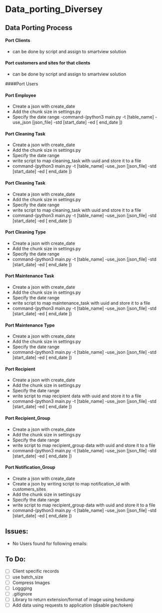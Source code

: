 # Data_porting_Diversey


Data Porting Process
----

#### Port Clients

   - can be done by script and assign to smartview solution
   
#### Port customers and sites for that clients

   - can be done by script and assign to smartview solution
   
####Port Users

#### Port Employee
   
   - Create a json with create_date
   - Add the chunk size in settings.py
   - Specify the date range
   -command-(python3 main.py -t [table_name] -use_json [json_file] -std [start_date] -ed [ end_date ])
   
#### Port Cleaning Task
   
   - Create a json with create_date
   - Add the chunk size in settings.py
   - Specify the date range
   - write script to map cleaning_task with uuid and store it to a file
   - command-(python3 main.py -t [table_name] -use_json [json_file] -std [start_date] -ed [ end_date ])
   
#### Port Cleaning Task
   
   - Create a json with create_date
   - Add the chunk size in settings.py
   - Specify the date range
   - write script to map cleaning_task with uuid and store it to a file
   - command-(python3 main.py -t [table_name] -use_json [json_file] -std [start_date] -ed [ end_date ])

#### Port Cleaning Type
   
   - Create a json with create_date
   - Add the chunk size in settings.py
   - Specify the date range
   - command-(python3 main.py -t [table_name] -use_json [json_file] -std [start_date] -ed [ end_date ])
   
#### Port Maintenance Task
   
   - Create a json with create_date
   - Add the chunk size in settings.py
   - Specify the date range
   - write script to map maintenance_task with uuid and store it to a file
   - command-(python3 main.py -t [table_name] -use_json [json_file] -std [start_date] -ed [ end_date ])
   
#### Port Maintenance Type
   
   - Create a json with create_date
   - Add the chunk size in settings.py
   - Specify the date range
   - command-(python3 main.py -t [table_name] -use_json [json_file] -std [start_date] -ed [ end_date ])
   
#### Port Recipient 
   
   - Create a json with create_date
   - Add the chunk size in settings.py
   - Specify the date range
   - write script to map recipient data with uuid and store it to a file
   - command-(python3 main.py -t [table_name] -use_json [json_file] -std [start_date] -ed [ end_date ])

#### Port Recipient_Group
   
   - Create a json with create_date
   - Add the chunk size in settings.py
   - Specify the date range
   - write script to map recipient_group data with uuid and store it to a file
   - command-(python3 main.py -t [table_name] -use_json [json_file] -std [start_date] -ed [ end_date ])
 
#### Port Notification_Group
   
   - Create a json with create_date
   - Create a json by writing script to map notification_id with customers_sites
   - Add the chunk size in settings.py
   - Specify the date range
   - write script to map recipient_group data with uuid and store it to a file
   - command-(python3 main.py -t [table_name] -use_json [json_file] -std [start_date] -ed [ end_date ])



Issues:
----

- No Users found for following emails: 

To Do:
----

- [ ] Client specific records
- [ ] use batch_size
- [ ] Compress Images <optional>
- [ ] Loggging
- [ ] .gitignore
- [ ] Library to return extension/format of image using hexdump
- [ ] Add data using requests to application (disable pac/token)
